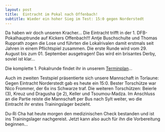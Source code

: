 ```yaml
---
layout: post
title:  Eintracht im Pokal nach Offenbach!
subtitle: Wieder ein hoher Sieg im Test: 15:0 gegen Norderstedt
---
```


Da haben wir doch unseren Kracher...  Die Eintracht trifft in der 1. DFB-Pokalhauptrunde auf Kickers Offenbach!!! Antje Buschschulte und Thomas Rupprath zogen die Lose und führten die Lokalrivalen damit erstmals seit Jahren in einem Pflichtspiel zusammen. Die erste Runde wird vom 29. August bis zum 01. September ausgetragen! Das wird ein brisantes Derby, soviel ist klar...

Die komplette 1. Pokalrunde findet ihr in unserem [Terminplan](http://www.eintracht-stats.de/content/termine.htm#dfb)...

Auch im zweiten Testspiel präsentierte sich unsere Mannschaft in Torlaune: Gegen Eintracht Norderstedt gab es heute ein 15:0. Bester Torschütze war Nico Frommer, der 6x ins Schwarze traf. Die weiteren Torschützen: Beierle (3), Kreuz und Dragusha (je 2), Keller und Tsoumou-Madza. Im Anschluss an die Partie reiste die Mannschaft per Bus nach Sylt weiter, wo die Eintracht ihr erstes Trainingslager bezieht.

Du-Ri Cha hat heute morgen den medizinischen Check bestanden und ist ins Trainingslager nachgereist. Jetzt kann also auch für ihn die Vorbereitung beginnen...

